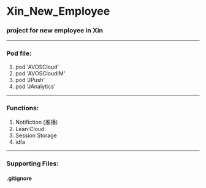 # Xin_New_Employee
### project for new employee in Xin
***
### Pod file:
<ol>
<li>pod 'AVOSCloud'</li>
<li>pod 'AVOSCloudIM'</li>
<li>pod 'JPush'</li>
<li>pod 'JAnalytics'</li>
</ol>


***
### Functions:
<ol>
<li>Notifiction (推播)</li>
<li>Lean Cloud</li>
<li>Session Storage</li>
<li>idfa</li>
</ol>

***
### Supporting Files:
#### .gitignore 
